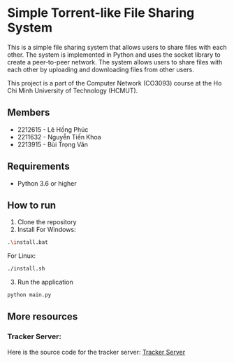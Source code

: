 # Simple Torrent-like File Sharing System

This is a simple file sharing system that allows users to share files with each other. The system is implemented in Python and uses the socket library to create a peer-to-peer network. The system allows users to share files with each other by uploading and downloading files from other users.

This project is a part of the Computer Network (CO3093) course at the Ho Chi Minh University of Technology (HCMUT).

## Members

- 2212615 - Lê Hồng Phúc
- 2211632 - Nguyễn Tiến Khoa
- 2213915 - Bùi Trọng Văn

## Requirements

- Python 3.6 or higher

## How to run

1. Clone the repository
2. Install
   For Windows:

```bash
.\install.bat
```

For Linux:

```bash
./install.sh
```

3. Run the application

```bash
python main.py
```

## More resources

### Tracker Server:

Here is the source code for the tracker server: [Tracker Server](https://github.com/hongphucle1010/ComputerNetwork_Tracker)
